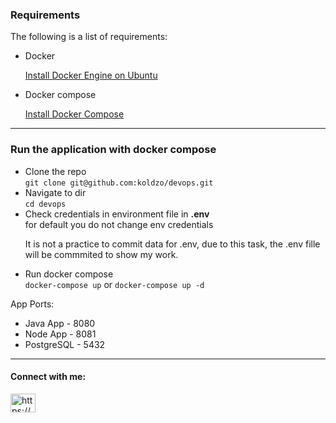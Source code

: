 <h3 align="left">Requirements</h3>
The following is a list of requirements:
<ul>
<li>Docker</li>
<p>
<a href="https://docs.docker.com/engine/install/ubuntu/" target="_blank">Install Docker Engine on Ubuntu</a>
</p>
<li>Docker compose</li>
<p>
<a href="https://docs.docker.com/compose/install/" target="_blank">Install Docker Compose</a>
</p>
</ul>
<hr>
<h3 align="left">Run the application with docker compose</h3>
<ul>
<li>
Clone the repo<br>
<code>git clone git@github.com:koldzo/devops.git</code>
</li>
<li>
Navigate to dir<br>
<code>cd devops</code>
</li>
<li>
Check credentials in environment file in <b>.env</b><br>
for default you do not change env credentials<br>
<p>
It is not a practice to commit data for .env, due to this task, the .env fille will be commmited to show my work.</p>
</li>
<li>
Run docker compose<br>
<code>docker-compose up</code>
or
<code>docker-compose up -d</code>
</li>
</ul>
App Ports:
<ul>
<li>Java App - 8080 </li>
<li>Node App - 8081 </li>
<li>PostgreSQL - 5432 </li>
</ul>
<hr>

<h4 align="left">Connect with me:</h4>
<p align="left">
<a href="https://linkedin.com/in/https://www.linkedin.com/in/jasminkoldzo/" target="blank"><img align="center" src="https://raw.githubusercontent.com/rahuldkjain/github-profile-readme-generator/master/src/images/icons/Social/linked-in-alt.svg" alt="https://www.linkedin.com/in/jasminkoldzo/" height="30" width="40" /></a>
</p>
